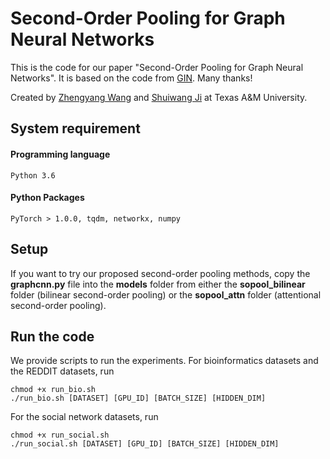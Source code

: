 # Second-Order Pooling for Graph Neural Networks
 
This is the code for our paper "Second-Order Pooling for Graph Neural Networks". It is based on the code from [GIN](https://github.com/weihua916/powerful-gnns). Many thanks!

Created by [Zhengyang Wang](http://people.tamu.edu/~zhengyang.wang/) and [Shuiwang Ji](http://people.tamu.edu/~sji/index.html) at Texas A&M University.

## System requirement

#### Programming language
```
Python 3.6
```
#### Python Packages
```
PyTorch > 1.0.0, tqdm, networkx, numpy
```

## Setup

If you want to try our proposed second-order pooling methods, copy the **graphcnn.py** file into the **models** folder from either the **sopool_bilinear** folder (bilinear second-order pooling) or the **sopool_attn** folder (attentional second-order pooling).

## Run the code

We provide scripts to run the experiments. For bioinformatics datasets and the REDDIT datasets, run
```
chmod +x run_bio.sh
./run_bio.sh [DATASET] [GPU_ID] [BATCH_SIZE] [HIDDEN_DIM]
```

For the social network datasets, run
```
chmod +x run_social.sh
./run_social.sh [DATASET] [GPU_ID] [BATCH_SIZE] [HIDDEN_DIM]
```